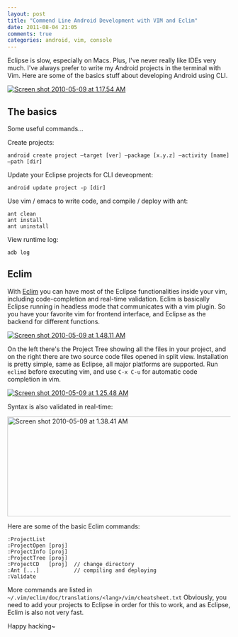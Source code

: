 ```yaml
---
layout: post
title: "Commend Line Android Development with VIM and Eclim"
date: 2011-08-04 21:05
comments: true
categories: android, vim, console
---
```


Eclipse is slow, especially on Macs. Plus, I've never really like IDEs very much.
I've always prefer to write my Android projects in the terminal with Vim.
Here are some of the basics stuff about developing Android using CLI.

<!--more-->

<a title="Flickr 上 bizkit@tw 的 Screen shot 2010-05-09 at 1.17.54 AM" href="http://www.flickr.com/photos/bizkit/4589099349/" target="_blank"><img src="http://farm5.static.flickr.com/4012/4589099349_6fa0f191d6_z_d.jpg" alt="Screen shot 2010-05-09 at 1.17.54 AM"></a>

The basics
------------
Some useful commands...

Create projects:
```
android create project —target [ver] —package [x.y.z] —activity [name] —path [dir]
```

Update your Eclipse projects for CLI deveopment:
```
android update project -p [dir]
```

Use vim / emacs to write code, and compile / deploy with ant:
```
ant clean
ant install
ant uninstall
```

View runtime log:
```
adb log
```

Eclim
----------------
With [Eclim](http://www.eclim.org) you can have most of the Eclipse functionalities inside your vim, 
including code-completion and real-time validation. Eclim is basically Eclipse running in headless
mode that communicates with a vim plugin. So you have your favorite vim for frontend interface, and 
Eclipse as the backend for different functions.

<a title="Flickr 上 bizkit@tw 的 Screen shot 2010-05-09 at 1.48.11 AM" href="http://www.flickr.com/photos/bizkit/4589099635/" target="_blank"><img src="http://farm5.static.flickr.com/4044/4589099635_00d2eb9801_z_d.jpg" alt="Screen shot 2010-05-09 at 1.48.11 AM"></a>

On the left there's the Project Tree showing all the files in your project, 
and on the right there are two source code files opened in split view. Installation is pretty simple,
same as Eclipse, all major platforms are supported. Run `eclimd` before executing vim, and use 
`C-x C-u` for automatic code completion in vim.

<a title="Flickr 上 bizkit@tw 的 Screen shot 2010-05-09 at 1.25.48 AM" href="http://www.flickr.com/photos/bizkit/4589099437/" target="_blank"><img src="http://farm5.static.flickr.com/4068/4589099437_9e48220207_o.png" alt="Screen shot 2010-05-09 at 1.25.48 AM"></a>

Syntax is also validated in real-time:

<a title="Flickr 上 bizkit@tw 的 Screen shot 2010-05-09 at 1.38.41 AM" href="http://www.flickr.com/photos/bizkit/4589099509/" target="_blank"><img src="http://farm4.static.flickr.com/3301/4589099509_3778486be9_o.png" width="555" height="225" alt="Screen shot 2010-05-09 at 1.38.41 AM"></a>

Here are some of the basic Eclim commands:
```
:ProjectList
:ProjectOpen [proj]
:ProjectInfo [proj]
:ProjectTree [proj]
:ProjectCD   [proj]  // change directory
:Ant [...]           // compiling and deploying
:Validate
```

More commands are listed in `~/.vim/eclim/doc/translations/<lang>/vim/cheatsheet.txt`
Obviously, you need to add your projects to Eclipse in order for this to work, and as Eclipse, 
Eclim is also not very fast.

Happy hacking~

